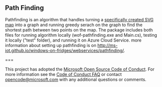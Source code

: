 ## Path Finding

Pathfinding is an algorithm that handles turning a [specifically created SVG map](http://ms-iot.github.io/windows-on-fridges/webservices/map/) into a graph and running greedy serach on the graph to find the shortest path between two points on the map.
The package includes both files for running algorithm locally (wof-pathfinding.exe and Main.cs), testing it locally ("test" folder), and running it on Azure Cloud Service.
more information about setting up pathfinding is on http://ms-iot.github.io/windows-on-fridges/webservices/pathfinding/.


===

This project has adopted the [Microsoft Open Source Code of Conduct](http://microsoft.github.io/codeofconduct). For more information see the [Code of Conduct FAQ](http://microsoft.github.io/codeofconduct/faq.md) or contact [opencode@microsoft.com](mailto:opencode@microsoft.com) with any additional questions or comments. 
